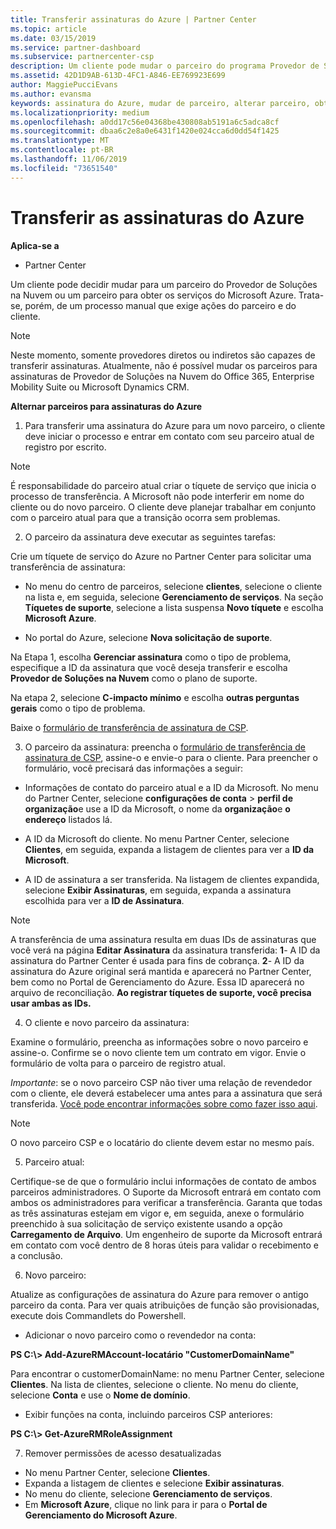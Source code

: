 ```yaml
---
title: Transferir assinaturas do Azure | Partner Center
ms.topic: article
ms.date: 03/15/2019
ms.service: partner-dashboard
ms.subservice: partnercenter-csp
description: Um cliente pode mudar o parceiro do programa Provedor de Soluções na Nuvem que usa para os serviços do Microsoft Azure. No entanto, esse é um processo manual que exige ações do parceiro e do cliente.
ms.assetid: 42D1D9AB-613D-4FC1-A846-EE769923E699
author: MaggiePucciEvans
ms.author: evansma
keywords: assinatura do Azure, mudar de parceiro, alterar parceiro, obter novo parceiro, outro parceiro
ms.localizationpriority: medium
ms.openlocfilehash: a0dd17c56e04368be430808ab5191a6c5adca8cf
ms.sourcegitcommit: dbaa6c2e8a0e6431f1420e024cca6d0dd54f1425
ms.translationtype: MT
ms.contentlocale: pt-BR
ms.lasthandoff: 11/06/2019
ms.locfileid: "73651540"
---
```

# <a name="transfer-azure-subscriptions"></a>Transferir as assinaturas do Azure 

**Aplica-se a**

-  Partner Center

Um cliente pode decidir mudar para um parceiro do Provedor de Soluções na Nuvem ou um parceiro para obter os serviços do Microsoft Azure. Trata-se, porém, de um processo manual que exige ações do parceiro e do cliente.

>[!Note]  
>Neste momento, somente provedores diretos ou indiretos são capazes de transferir assinaturas.
>Atualmente, não é possível mudar os parceiros para assinaturas de Provedor de Soluções na Nuvem do Office 365, Enterprise Mobility Suite ou Microsoft Dynamics CRM.



**Alternar parceiros para assinaturas do Azure**

1. Para transferir uma assinatura do Azure para um novo parceiro, o cliente deve iniciar o processo e entrar em contato com seu parceiro atual de registro por escrito. 
>[!Note]
>É responsabilidade do parceiro atual criar o tíquete de serviço que inicia o processo de transferência. A Microsoft não pode interferir em nome do cliente ou do novo parceiro. O cliente deve planejar trabalhar em conjunto com o parceiro atual para que a transição ocorra sem problemas.

2. O parceiro da assinatura deve executar as seguintes tarefas:

Crie um tíquete de serviço do Azure no Partner Center para solicitar uma transferência de assinatura:
-   No menu do centro de parceiros, selecione **clientes**, selecione o cliente na lista e, em seguida, selecione **Gerenciamento de serviços**. Na seção **Tíquetes de suporte**, selecione a lista suspensa **Novo tíquete** e escolha **Microsoft Azure**.

-   No portal do Azure, selecione **Nova solicitação de suporte**.

Na Etapa 1, escolha **Gerenciar assinatura** como o tipo de problema, especifique a ID da assinatura que você deseja transferir e escolha **Provedor de Soluções na Nuvem** como o plano de suporte.

Na etapa 2, selecione **C-impacto mínimo** e escolha **outras perguntas gerais** como o tipo de problema.

Baixe o [formulário de transferência de assinatura de CSP](https://assets.windowsphone.com/5222c408-e546-4e01-b72a-2ec7d4c43d57/CSP_Subscription_Transfer_Form_Azure_InvariantCulture_Default.zip).

3. O parceiro da assinatura: preencha o [formulário de transferência de assinatura de CSP](https://assets.windowsphone.com/5222c408-e546-4e01-b72a-2ec7d4c43d57/CSP_Subscription_Transfer_Form_Azure_InvariantCulture_Default.zip), assine-o e envie-o para o cliente. Para preencher o formulário, você precisará das informações a seguir:

- Informações de contato do parceiro atual e a ID da Microsoft. No menu do Partner Center, selecione **configurações de conta** &gt; **perfil de organização**e use a ID da Microsoft, o nome da **organização**e **o** **endereço** listados lá.

- A ID da Microsoft do cliente. No menu Partner Center, selecione **Clientes**, em seguida, expanda a listagem de clientes para ver a **ID da Microsoft**.

- A ID de assinatura a ser transferida. Na listagem de clientes expandida, selecione **Exibir Assinaturas**, em seguida, expanda a assinatura escolhida para ver a **ID de Assinatura**.

>[!Note]
>A transferência de uma assinatura resulta em duas IDs de assinaturas que você verá na página **Editar Assinatura** da assinatura transferida: **1**- A ID da assinatura do Partner Center é usada para fins de cobrança. 
**2**- A ID da assinatura do Azure original será mantida e aparecerá no Partner Center, bem como no Portal de Gerenciamento do Azure. Essa ID aparecerá no arquivo de reconciliação.  **Ao registrar tíquetes de suporte, você precisa usar ambas as IDs.**

4. O cliente e novo parceiro da assinatura:

Examine o formulário, preencha as informações sobre o novo parceiro e assine-o. Confirme se o novo cliente tem um contrato em vigor. Envie o formulário de volta para o parceiro de registro atual.

*Importante*: se o novo parceiro CSP não tiver uma relação de revendedor com o cliente, ele deverá estabelecer uma antes para a assinatura que será transferida. [Você pode encontrar informações sobre como fazer isso aqui](request-a-relationship-with-a-customer.md).

>[!Note]
>O novo parceiro CSP e o locatário do cliente devem estar no mesmo país. 

5. Parceiro atual:

Certifique-se de que o formulário inclui informações de contato de ambos parceiros administradores. O Suporte da Microsoft entrará em contato com ambos os administradores para verificar a transferência. Garanta que todas as três assinaturas estejam em vigor e, em seguida, anexe o formulário preenchido à sua solicitação de serviço existente usando a opção **Carregamento de Arquivo**. Um engenheiro de suporte da Microsoft entrará em contato com você dentro de 8 horas úteis para validar o recebimento e a conclusão.

6. Novo parceiro:

Atualize as configurações de assinatura do Azure para remover o antigo parceiro da conta. Para ver quais atribuições de função são provisionadas, execute dois Commandlets do Powershell.

-   Adicionar o novo parceiro como o revendedor na conta:

**PS C:\\&gt; Add-AzureRMAccount-locatário "CustomerDomainName"**

Para encontrar o customerDomainName: no menu Partner Center, selecione **Clientes**. Na lista de clientes, selecione o cliente. No menu do cliente, selecione **Conta** e use o **Nome de domínio**.

-   Exibir funções na conta, incluindo parceiros CSP anteriores:

**PS C:\\&gt; Get-AzureRMRoleAssignment**

7. Remover permissões de acesso desatualizadas

-  No menu Partner Center, selecione **Clientes**. 
-  Expanda a listagem de clientes e selecione **Exibir assinaturas**. 
-  No menu do cliente, selecione **Gerenciamento de serviços**. 
-  Em **Microsoft Azure**, clique no link para ir para o **Portal de Gerenciamento do Microsoft Azure**.

 

 



